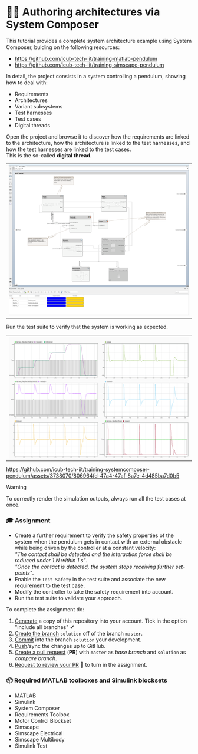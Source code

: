 👨‍🔬 Authoring architectures via System Composer
===============================================

This tutorial provides a complete system architecture example using System Composer, bulding on the following resources:
- https://github.com/icub-tech-iit/training-matlab-pendulum
- https://github.com/icub-tech-iit/training-simscape-pendulum

In detail, the project consists in a system controlling a pendulum, showing how to deal with:
- Requirements
- Architectures
- Variant subsystems
- Test harnesses
- Test cases
- Digital threads

Open the project and browse it to discover how the requirements are linked to the architecture,
how the architecture is linked to the test harnesses, and how the test harnesses are linked to the test cases. <br>
This is the so-called **digital thread**.

|                                |
| :----------------------------: |
| ![](./assets/architecture.png) |

Run the test suite to verify that the system is working as expected.

|                        |
| :--------------------: |
| ![](./assets/test.png) |

https://github.com/icub-tech-iit/training-systemcomposer-pendulum/assets/3738070/806964fd-47a4-47af-8a7e-4d485ba7d0b5

> [!warning]
> To correctly render the simulation outputs, always run all the test cases at once.

### 🎓 Assignment
- Create a further requirement to verify the safety properties of the system when the pendulum gets
  in contact with an external obstacle while being driven by the controller at a constant velocity: <br>
  _"The contact shall be detected and the interaction force shall be reduced under $`1`$ $`\text{N}`$ within $`1`$ $`\text{s}`$"_. <br>
  _"Once the contact is detected, the system stops receiving further set-points"_.
- Enable the `Test Safety` in the test suite and associate the new requirement to the test case.
- Modify the controller to take the safety requirement into account.
- Run the test suite to validate your approach.

To complete the assignment do:
1. [Generate][1] a copy of this repository into your account. Tick in the option "include all branches" ✔
2. [Create the branch][2] `solution` off of the branch `master`.
3. [Commit][3] into the branch `solution` your development.
4. [Push][4]/sync the changes up to GitHub.
5. [Create a pull request][5] (**PR**) with `master` as _base branch_ and `solution` as _compare branch_.
6. [Request to review your PR][6] 👋 to turn in the assignment.

[1]: https://github.com/icub-tech-iit/training-matlab-pendulum/generate
[2]: https://help.github.com/articles/creating-and-deleting-branches-within-your-repository
[3]: https://git-scm.com/docs/git-commit
[4]: https://help.github.com/articles/pushing-to-a-remote
[5]: https://help.github.com/articles/creating-a-pull-request
[6]: https://help.github.com/articles/requesting-a-pull-request-review

### 📦 Required MATLAB toolboxes and Simulink blocksets

- MATLAB
- Simulink
- System Composer
- Requirements Toolbox
- Motor Control Blockset
- Simscape
- Simscape Electrical
- Simscape Multibody
- Simulink Test
